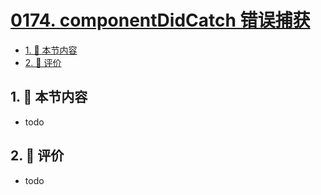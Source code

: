# [0174. componentDidCatch 错误捕获](https://github.com/tnotesjs/TNotes.react/tree/main/notes/0174.%20componentDidCatch%20%E9%94%99%E8%AF%AF%E6%8D%95%E8%8E%B7)

<!-- region:toc -->

- [1. 🎯 本节内容](#1--本节内容)
- [2. 🫧 评价](#2--评价)

<!-- endregion:toc -->

## 1. 🎯 本节内容

- todo

## 2. 🫧 评价

- todo
